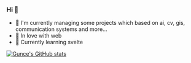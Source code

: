### Hi 👋

- 💬 I'm currently managing some projects which based on ai, cv, gis, communication systems and more... 
- 🥰 In love with web 
- 🌱 Currently learning svelte

<!--
**guncebektas/guncebektas** is a ✨ _special_ ✨ repository because its `README.md` (this file) appears on your GitHub profile.

Here are some ideas to get you started:

- 🔭 I’m currently working on ...
- 🌱 I’m currently learning ...
- 👯 I’m looking to collaborate on ...
- 🤔 I’m looking for help with ...
- 💬 Ask me about ...
- 📫 How to reach me: ...
- 😄 Pronouns: ...
- ⚡ Fun fact: ...
-->

[![Gunce's GitHub stats](https://github-readme-stats.vercel.app/api?username=guncebektas&show_icons=true)](https://github.com/guncebektas)

